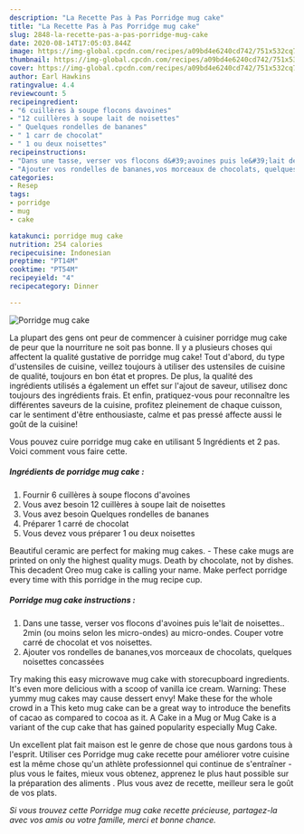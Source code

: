 ```yaml
---
description: "La Recette Pas à Pas Porridge mug cake"
title: "La Recette Pas à Pas Porridge mug cake"
slug: 2848-la-recette-pas-a-pas-porridge-mug-cake
date: 2020-08-14T17:05:03.844Z
image: https://img-global.cpcdn.com/recipes/a09bd4e6240cd742/751x532cq70/porridge-mug-cake-photo-principale-de-la-recette.jpg
thumbnail: https://img-global.cpcdn.com/recipes/a09bd4e6240cd742/751x532cq70/porridge-mug-cake-photo-principale-de-la-recette.jpg
cover: https://img-global.cpcdn.com/recipes/a09bd4e6240cd742/751x532cq70/porridge-mug-cake-photo-principale-de-la-recette.jpg
author: Earl Hawkins
ratingvalue: 4.4
reviewcount: 5
recipeingredient:
- "6 cuillères à soupe flocons davoines"
- "12 cuillères à soupe lait de noisettes"
- " Quelques rondelles de bananes"
- " 1 carr de chocolat"
- " 1 ou deux noisettes"
recipeinstructions:
- "Dans une tasse, verser vos flocons d&#39;avoines puis le&#39;lait de noisettes.. 2min (ou moins selon les micro-ondes) au micro-ondes. Couper votre carré de chocolat et vos noisettes."
- "Ajouter vos rondelles de bananes,vos morceaux de chocolats, quelques noisettes concassées"
categories:
- Resep
tags:
- porridge
- mug
- cake

katakunci: porridge mug cake 
nutrition: 254 calories
recipecuisine: Indonesian
preptime: "PT14M"
cooktime: "PT54M"
recipeyield: "4"
recipecategory: Dinner

---
```



![Porridge mug cake](https://img-global.cpcdn.com/recipes/a09bd4e6240cd742/751x532cq70/porridge-mug-cake-photo-principale-de-la-recette.jpg)

La plupart des gens ont peur de commencer à cuisiner porridge mug cake de peur que la nourriture ne soit pas bonne. Il y a plusieurs choses qui affectent la qualité gustative de porridge mug cake! Tout d'abord, du type d'ustensiles de cuisine, veillez toujours à utiliser des ustensiles de cuisine de qualité, toujours en bon état et propres. De plus, la qualité des ingrédients utilisés a également un effet sur l'ajout de saveur, utilisez donc toujours des ingrédients frais. Et enfin, pratiquez-vous pour reconnaître les différentes saveurs de la cuisine, profitez pleinement de chaque cuisson, car le sentiment d'être enthousiaste, calme et pas pressé affecte aussi le goût de la cuisine!

<!--inarticleads1-->

Vous pouvez cuire porridge mug cake en utilisant 5 Ingrédients et 2 pas. Voici comment vous faire cette.

##### Ingrédients de porridge mug cake :

1. Fournir 6 cuillères à soupe flocons d&#39;avoines
1. Vous avez besoin 12 cuillères à soupe lait de noisettes
1. Vous avez besoin  Quelques rondelles de bananes
1. Préparer  1 carré de chocolat
1. Vous devez vous préparer  1 ou deux noisettes


Beautiful ceramic are perfect for making mug cakes. - These cake mugs are printed on only the highest quality mugs. Death by chocolate, not by dishes. This decadent Oreo mug cake is calling your name. Make perfect porridge every time with this porridge in the mug recipe cup. 

<!--inarticleads2-->

##### Porridge mug cake instructions :

1. Dans une tasse, verser vos flocons d&#39;avoines puis le&#39;lait de noisettes.. 2min (ou moins selon les micro-ondes) au micro-ondes. Couper votre carré de chocolat et vos noisettes.
1. Ajouter vos rondelles de bananes,vos morceaux de chocolats, quelques noisettes concassées


Try making this easy microwave mug cake with storecupboard ingredients. It&#39;s even more delicious with a scoop of vanilla ice cream. Warning: These yummy mug cakes may cause dessert envy! Make these for the whole crowd in a This keto mug cake can be a great way to introduce the benefits of cacao as compared to cocoa as it. A Cake in a Mug or Mug Cake is a variant of the cup cake that has gained popularity especially Mug Cake. 

<!--inarticleads1-->

<p>
Un excellent plat fait maison est le genre de chose que nous gardons tous à l'esprit. Utiliser ces Porridge mug cake recette pour améliorer votre cuisine est la même chose qu'un athlète professionnel qui continue de s'entraîner - plus vous le faites, mieux vous obtenez, apprenez le plus haut possible sur la préparation des aliments . Plus vous avez de recette, meilleur sera le goût de vos plats.
</p>

<p>
<i>Si vous trouvez cette Porridge mug cake recette précieuse, partagez-la avec vos amis ou votre famille, merci et bonne chance.</i>
</p>
